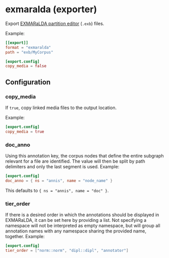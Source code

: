 # exmaralda (exporter)

Export [EXMARaLDA partition editor](https://exmaralda.org/en/partitur-editor-en/)
(`.exb`) files.

Example:

```toml
[[export]]
format = "exmaralda"
path = "exb/MyCorpus"

[export.config]
copy_media = false
```

## Configuration

###  copy_media

If `true`, copy linked media files to the output location.

Example:

```toml
[export.config]
copy_media = true
```

###  doc_anno

Using this annotation key, the corpus nodes that define the entire subgraph relevant for a file are identified.
The value will then be split by path delimiters and only the last segment is used.
Example:

```toml
[export.config]
doc_anno = { ns = "annis", name = "node_name" }
```
This defaults to `{ ns = "annis", name = "doc" }`.

###  tier_order

If there is a desired order in which the annotations should be displayed in EXMARaLDA,
it can be set here by providing a list. Not specifying a namespace will not be interpreted
as empty namespace, but will group all annotation names with any namespace sharing the
provided name, together.
Example:

```toml
[export.config]
tier_order = ["norm::norm", "dipl::dipl", "annotator"]
```

